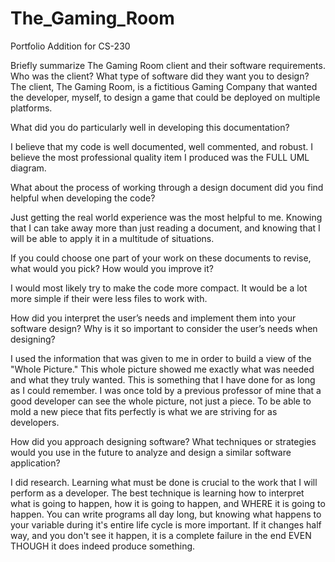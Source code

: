 # The_Gaming_Room
Portfolio Addition for CS-230

Briefly summarize The Gaming Room client and their software requirements. Who was the client? What type of software did they want you to design?
The client, The Gaming Room, is a fictitious Gaming Company that wanted the developer, myself, to design a game that could be deployed on multiple platforms.

What did you do particularly well in developing this documentation?

I believe that my code is well documented, well commented, and robust. I believe the most professional quality item I produced was the FULL UML diagram.

What about the process of working through a design document did you find helpful when developing the code?

Just getting the real world experience was the most helpful to me. Knowing that I can take away more than just reading a document, and knowing that I will be able to apply it in a multitude of situations.

If you could choose one part of your work on these documents to revise, what would you pick? How would you improve it?

I would most likely try to make the code more compact. It would be a lot more simple if their were less files to work with.

How did you interpret the user’s needs and implement them into your software design? Why is it so important to consider the user’s needs when designing?

I used the information that was given to me in order to build a view of the "Whole Picture." This whole picture showed me exactly what was needed and what they truly wanted. This is something that I have done for as long as I could remember. I was once told by a previous professor of mine that a good developer can see the whole picture, not just a piece. To be able to mold a new piece that fits perfectly is what we are striving for as developers.

How did you approach designing software? What techniques or strategies would you use in the future to analyze and design a similar software application?

I did research. Learning what must be done is crucial to the work that I will perform as a developer. The best technique is learning how to interpret what is going to happen, how it is going to happen, and WHERE it is going to happen. You can write programs all day long, but knowing what happens to your variable during it's entire life cycle is more important. If it changes half way, and you don't see it happen, it is a complete failure in the end EVEN THOUGH it does indeed produce something.
